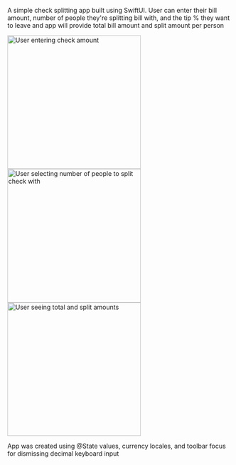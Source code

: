 A simple check splitting app built using SwiftUI.
User can enter their bill amount, number of people they're splitting bill with, and the tip % they want to leave and app will provide total bill amount and split amount per person


<p float="left">
  <img alt="User entering check amount" src="https://github.com/anthonycandelino/WeSplit/assets/32252982/5e70f87b-6877-4d6f-adee-1348f574b30c" width="300" />
  <img alt="User selecting number of people to split check with" src="https://github.com/anthonycandelino/WeSplit/assets/32252982/8b5ea981-6ef9-4f69-8186-758ebc9a4357" width="300" /> 
  <img alt="User seeing total and split amounts" src="https://github.com/anthonycandelino/WeSplit/assets/32252982/ce456d37-01b3-4db0-932f-63b68cc681c9" width="300" />
</p>

App was created using @State values, currency locales, and toolbar focus for dismissing decimal keyboard input

